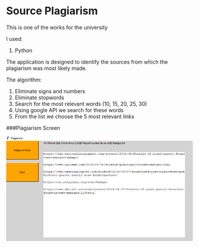 # Source Plagiarism

This is one of the works for the university

I used:
1. Python


The application is designed to identify 
the sources from which the plagiarism 
was most likely made.

The algorithm:
1. Eliminate signs and numbers
2. Eliminate stopwords
3. Search for the most relevant words (10, 15, 20, 25, 30)
4. Using google API we search for these words
5. From the list we choose the 5 most relevant links


###Plagiarism Screen

![Olagiarism screen](https://github.com/BlackKakapo/ASDSourcePlagiarism/blob/main/test/Plagiarism%20screen.png?raw=true)
